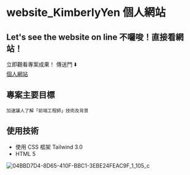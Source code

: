 # website_KimberlyYen 個人網站

## Let's see the website on line 不囉唆！直接看網站！  
立即觀看專案成果！
傳送門 ⬇️   
[個人網站](https://website-kimberly-yen.vercel.app/#top)

## 專案主要目標
    加速讓人了解「前端工程師」技術及背景
## 使用技術
  - 使用 CSS 框架 Tailwind 3.0
  - HTML 5
  
![04BBD7D4-8D65-410F-BBC1-3EBE24FEAC9F_1_105_c](https://user-images.githubusercontent.com/87320011/169659348-c37a828e-0f63-47dc-a6d5-ecd95ee9ed51.jpeg)
